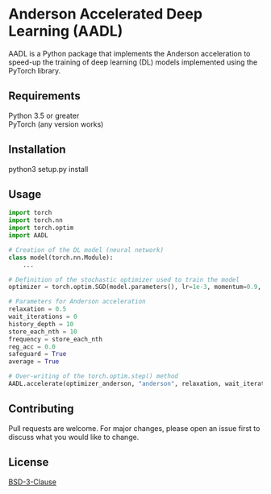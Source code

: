 # Anderson Accelerated Deep Learning (AADL)

AADL is a Python package that implements the Anderson acceleration to speed-up the training of deep learning (DL) models implemented using the PyTorch library.

## Requirements
Python 3.5 or greater\
PyTorch (any version works)

## Installation

python3 setup.py install

## Usage

```python
import torch
import torch.nn
import torch.optim
import AADL

# Creation of the DL model (neural network)
class model(torch.nn.Module):
	...

# Definition of the stochastic optimizer used to train the model
optimizer = torch.optim.SGD(model.parameters(), lr=1e-3, momentum=0.9, nesterov = True)

# Parameters for Anderson acceleration
relaxation = 0.5
wait_iterations = 0
history_depth = 10
store_each_nth = 10
frequency = store_each_nth
reg_acc = 0.0
safeguard = True
average = True

# Over-writing of the torch.optim.step() method 
AADL.accelerate(optimizer_anderson, "anderson", relaxation, wait_iterations, history_depth, store_each_nth, frequency, reg_acc, average)

```

## Contributing
Pull requests are welcome. For major changes, please open an issue first to discuss what you would like to change.

## License
[BSD-3-Clause](https://spdx.org/licenses/BSD-3-Clause.html)
